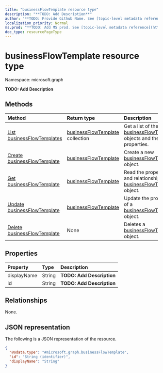 ```yaml
---
title: "businessFlowTemplate resource type"
description: "**TODO: Add Description**"
author: "**TODO: Provide Github Name. See [topic-level metadata reference](https://msgo.azurewebsites.net/add/document/guidelines/metadata.html#topic-level-metadata)**"
localization_priority: Normal
ms.prod: "**TODO: Add MS prod. See [topic-level metadata reference](https://msgo.azurewebsites.net/add/document/guidelines/metadata.html#topic-level-metadata)**"
doc_type: resourcePageType
---
```


# businessFlowTemplate resource type

Namespace: microsoft.graph

**TODO: Add Description**

## Methods
|Method|Return type|Description|
|:---|:---|:---|
|[List businessFlowTemplates](../api/businessflowtemplate-list.md)|[businessFlowTemplate](../resources/businessflowtemplate.md) collection|Get a list of the [businessFlowTemplate](../resources/businessflowtemplate.md) objects and their properties.|
|[Create businessFlowTemplate](../api/businessflowtemplate-post-businessflowtemplates.md)|[businessFlowTemplate](../resources/businessflowtemplate.md)|Create a new [businessFlowTemplate](../resources/businessflowtemplate.md) object.|
|[Get businessFlowTemplate](../api/businessflowtemplate-get.md)|[businessFlowTemplate](../resources/businessflowtemplate.md)|Read the properties and relationships of a [businessFlowTemplate](../resources/businessflowtemplate.md) object.|
|[Update businessFlowTemplate](../api/businessflowtemplate-update.md)|[businessFlowTemplate](../resources/businessflowtemplate.md)|Update the properties of a [businessFlowTemplate](../resources/businessflowtemplate.md) object.|
|[Delete businessFlowTemplate](../api/businessflowtemplate-delete.md)|None|Deletes a [businessFlowTemplate](../resources/businessflowtemplate.md) object.|

## Properties
|Property|Type|Description|
|:---|:---|:---|
|displayName|String|**TODO: Add Description**|
|id|String|**TODO: Add Description**|

## Relationships
None.

## JSON representation
The following is a JSON representation of the resource.
<!-- {
  "blockType": "resource",
  "keyProperty": "id",
  "@odata.type": "microsoft.graph.businessFlowTemplate",
  "openType": false
}
-->
``` json
{
  "@odata.type": "#microsoft.graph.businessFlowTemplate",
  "id": "String (identifier)",
  "displayName": "String"
}
```

